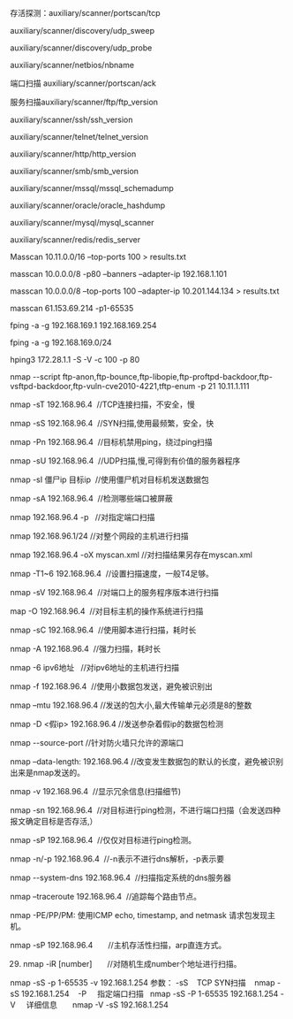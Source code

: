
存活探测：auxiliary/scanner/portscan/tcp

auxiliary/scanner/discovery/udp_sweep

auxiliary/scanner/discovery/udp_probe

auxiliary/scanner/netbios/nbname

端口扫描 auxiliary/scanner/portscan/ack

服务扫描auxiliary/scanner/ftp/ftp_version

auxiliary/scanner/ssh/ssh_version

auxiliary/scanner/telnet/telnet_version

auxiliary/scanner/http/http_version

auxiliary/scanner/smb/smb_version

auxiliary/scanner/mssql/mssql_schemadump

auxiliary/scanner/oracle/oracle_hashdump

auxiliary/scanner/mysql/mysql_scanner

auxiliary/scanner/redis/redis_server

Masscan 10.11.0.0/16 –top-ports 100 > results.txt

masscan 10.0.0.0/8 -p80 –banners –adapter-ip 192.168.1.101

masscan 10.0.0.0/8 –top-ports 100 –adapter-ip 10.201.144.134 > results.txt

masscan 61.153.69.214 -p1-65535

fping -a -g 192.168.169.1 192.168.169.254

fping -a -g 192.168.169.0/24

hping3 172.28.1.1 -S -V -c 100 -p 80

nmap --script ftp-anon,ftp-bounce,ftp-libopie,ftp-proftpd-backdoor,ftp-vsftpd-backdoor,ftp-vuln-cve2010-4221,tftp-enum -p 21 10.11.1.111

nmap -sT 192.168.96.4  //TCP连接扫描，不安全，慢

nmap -sS 192.168.96.4  //SYN扫描,使用最频繁，安全，快

nmap -Pn 192.168.96.4  //目标机禁用ping，绕过ping扫描

nmap -sU 192.168.96.4  //UDP扫描,慢,可得到有价值的服务器程序

nmap -sI 僵尸ip 目标ip  //使用僵尸机对目标机发送数据包

nmap -sA 192.168.96.4  //检测哪些端口被屏蔽

nmap 192.168.96.4 -p <portnumber>  //对指定端口扫描

nmap 192.168.96.1/24 //对整个网段的主机进行扫描

nmap 192.168.96.4 -oX myscan.xml //对扫描结果另存在myscan.xml

nmap -T1~6 192.168.96.4  //设置扫描速度，一般T4足够。

nmap -sV 192.168.96.4  //对端口上的服务程序版本进行扫描

map -O 192.168.96.4  //对目标主机的操作系统进行扫描

nmap -sC <scirptfile> 192.168.96.4  //使用脚本进行扫描，耗时长

nmap -A 192.168.96.4  //强力扫描，耗时长

nmap -6 ipv6地址   //对ipv6地址的主机进行扫描

nmap -f 192.168.96.4  //使用小数据包发送，避免被识别出

nmap –mtu <size> 192.168.96.4 //发送的包大小,最大传输单元必须是8的整数

nmap -D <假ip> 192.168.96.4 //发送参杂着假ip的数据包检测

nmap --source-port <portnumber> //针对防火墙只允许的源端口

nmap –data-length: <length> 192.168.96.4 //改变发生数据包的默认的长度，避免被识别出来是nmap发送的。

nmap -v 192.168.96.4  //显示冗余信息(扫描细节)

nmap -sn 192.168.96.4  //对目标进行ping检测，不进行端口扫描（会发送四种报文确定目标是否存活,）

nmap -sP 192.168.96.4  //仅仅对目标进行ping检测。

nmap -n/-p 192.168.96.4  //-n表示不进行dns解析，-p表示要

nmap --system-dns 192.168.96.4  //扫描指定系统的dns服务器

nmap –traceroute 192.168.96.4  //追踪每个路由节点。

nmap -PE/PP/PM: 使用ICMP echo, timestamp, and netmask 请求包发现主机。

nmap -sP 192.168.96.4       //主机存活性扫描，arp直连方式。

29. nmap -iR [number]       //对随机生成number个地址进行扫描。

nmap -sS -p 1-65535 -v 192.168.1.254
参数：
-sS    TCP SYN扫描    nmap -sS 192.168.1.254   
-P     指定端口扫描   nmap -sS -P 1-65535 192.168.1.254
-V     详细信息       nmap -V -sS 192.168.1.254
